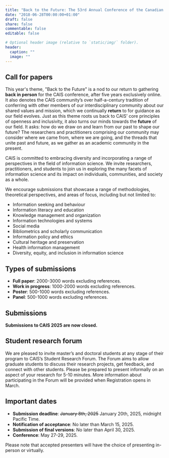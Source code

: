 ```yaml
---
title: "Back to the Future: The 53rd Annual Conference of the Canadian Association for Information Science"
date: "2018-06-28T00:00:00+01:00"
draft: false
share: false
commentable: false
editable: false

# Optional header image (relative to `static/img/` folder).
header:
  caption: ""
  image: ""
---
```



## Call for papers

This year's theme, "Back to the Future" is a nod to our return to gathering **back in person** for the CAIS conference, after five years exclusively online. It also denotes the CAIS community’s over half-a-century tradition of conferring with other members of our interdisciplinary community about our shared values and mission, which we continually **return** to for guidance as our field evolves. Just as this theme roots us back to CAIS’ core principles of openness and inclusivity, it also turns our minds towards the **future** of our field. It asks: how do we draw on and learn from our past to shape our future? The researchers and practitioners comprising our community may consider where we came from, where we are going, and the threads that unite past and future, as we gather as an academic community in the present.

CAIS is committed to embracing diversity and incorporating a range of perspectives in the field of information science. We invite researchers, practitioners, and students to join us in exploring the many facets of information science and its impact on individuals, communities, and society as a whole. 

We encourage submissions that showcase a range of methodologies, theoretical perspectives, and areas of focus, including but not limited to:

- Information seeking and behaviour
- Information literacy and education
- Knowledge management and organization
- Information technologies and systems
- Social media
- Bibliometrics and scholarly communication
- Information policy and ethics
- Cultural heritage and preservation
- Health information management
- Diversity, equity, and inclusion in information science

## Types of submissions

- <strong>Full paper</strong>: 2000-3000 words excluding references. 
- <strong>Work in progress</strong>: 1000-2000 words excluding references.
- <strong>Poster</strong>: 500-1000 words excluding references.
- <strong>Panel</strong>: 500-1000 words excluding references.

## Submissions

<strong>Submissions to CAIS 2025 are now closed.</strong>
<!-- Please use the submission template (available in <a href="https://cais2025.netlify.app/CAIS2025_template.docx">English</a> or <a href="https://cais2025.netlify.app/ACSI2025_modèle.docx">French</a>) to prepare your submission. Then submit <a href = "https://journals.library.ualberta.ca/ojs.cais-acsi.ca/index.php/cais-asci/about/submissions">here</a>.-->

## Student research forum

We are pleased to invite master’s and doctoral students at any stage of their program to CAIS’s Student Research Forum. The Forum aims to allow graduate students to discuss their research projects, get feedback, and connect with other students. Please be prepared to present informally on an aspect of your research for 5-10 minutes. More information about participating in the Forum will be provided when Registration opens in March.

## Important dates 

- <strong>Submission deadline</strong>: ~~January 8th, 2025~~ January 20th, 2025, midnight Pacific Time. 
- <strong>Notification of acceptance</strong>: No later than March 15, 2025.
- <strong>Submission of final versions</strong>: No later than April 30, 2025.
- <strong>Conference</strong>: May 27-29, 2025.

Please note that accepted presenters will have the choice of presenting in-person or virtually.
